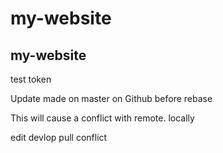 # my-website
## my-website
test token

Update made on master on Github before rebase

This will cause a conflict with remote. locally

edit devlop pull conflict
